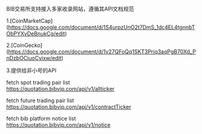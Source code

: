 BIB交易所支持接入多家收录网站，遵循其API文档规范

1.[CoinMarketCap] (https://docs.google.com/document/d/1S4urpzUnO2t7DmS_1dc4EL4tgnnbTObPYXvDeBnukCg/edit)

2.[CoinGecko] (https://docs.google.com/document/d/1v27QFoQq1SKT3Priq3aqPgB70Xd_PnDzbOCiuoCyixw/edit)

3.提供给非小号的API

fetch spot trading pair list  
https://quotation.bibvip.com/api/v1/allticker  

fetch future trading pair list  
https://quotation.bibvip.com/api/v1/contractTicker  

fetch bib platform notice list  
https://quotation.bibvip.com/api/v1/notice  
